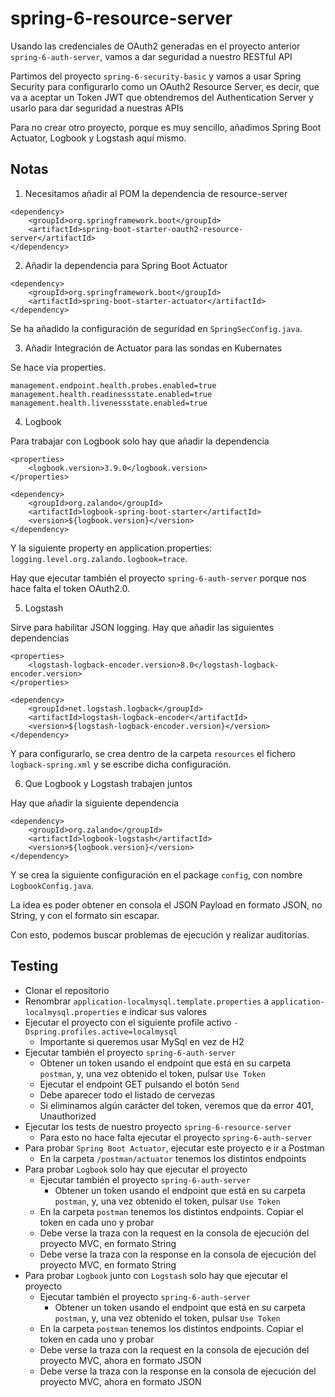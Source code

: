 # spring-6-resource-server

Usando las credenciales de OAuth2 generadas en el proyecto anterior `spring-6-auth-server`, vamos a dar seguridad a nuestro RESTful API

Partimos del proyecto `spring-6-security-basic` y vamos a usar Spring Security para configurarlo como un OAuth2 Resource Server, es decir, que va a aceptar un Token JWT que obtendremos del Authentication Server y usarlo para dar seguridad a nuestras APIs

Para no crear otro proyecto, porque es muy sencillo, añadimos Spring Boot Actuator, Logbook y Logstash aquí mismo.

## Notas

1. Necesitamos añadir al POM la dependencia de resource-server

```
<dependency>
    <groupId>org.springframework.boot</groupId>
    <artifactId>spring-boot-starter-oauth2-resource-server</artifactId>
</dependency>
```

2. Añadir la dependencia para Spring Boot Actuator

```
<dependency>
    <groupId>org.springframework.boot</groupId>
    <artifactId>spring-boot-starter-actuator</artifactId>
</dependency>
```

Se ha añadido la configuración de seguridad en `SpringSecConfig.java`.

3. Añadir Integración de Actuator para las sondas en Kubernates

Se hace vía properties.

```
management.endpoint.health.probes.enabled=true
management.health.readinessstate.enabled=true
management.health.livenessstate.enabled=true
```

4. Logbook

Para trabajar con Logbook solo hay que añadir la dependencia

```
<properties>
    <logbook.version>3.9.0</logbook.version>
</properties>

<dependency>
    <groupId>org.zalando</groupId>
    <artifactId>logbook-spring-boot-starter</artifactId>
    <version>${logbook.version}</version>
</dependency>
```

Y la siguiente property en application.properties: `logging.level.org.zalando.logbook=trace`.

Hay que ejecutar también el proyecto `spring-6-auth-server` porque nos hace falta el token OAuth2.0.

5. Logstash

Sirve para habilitar JSON logging. Hay que añadir las siguientes dependencias

```
<properties>
    <logstash-logback-encoder.version>8.0</logstash-logback-encoder.version>
</properties>

<dependency>
    <groupId>net.logstash.logback</groupId>
    <artifactId>logstash-logback-encoder</artifactId>
    <version>${logstash-logback-encoder.version}</version>
</dependency>
```

Y para configurarlo, se crea dentro de la carpeta `resources` el fichero `logback-spring.xml` y se escribe dicha configuración.

6. Que Logbook y Logstash trabajen juntos

Hay que añadir la siguiente dependencia

```
<dependency>
    <groupId>org.zalando</groupId>
    <artifactId>logbook-logstash</artifactId>
    <version>${logbook.version}</version>
</dependency>
```

Y se crea la siguiente configuración en el package `config`, con nombre `LogbookConfig.java`.

La idea es poder obtener en consola el JSON Payload en formato JSON, no String, y con el formato sin escapar.

Con esto, podemos buscar problemas de ejecución y realizar auditorías.

## Testing

- Clonar el repositorio
- Renombrar `application-localmysql.template.properties` a `application-localmysql.properties` e indicar sus valores
- Ejecutar el proyecto con el siguiente profile activo `-Dspring.profiles.active=localmysql`
  - Importante si queremos usar MySql en vez de H2
- Ejecutar también el proyecto `spring-6-auth-server`
  - Obtener un token usando el endpoint que está en su carpeta `postman`, y, una vez obtenido el token, pulsar `Use Token`
  - Ejecutar el endpoint GET pulsando el botón `Send`
  - Debe aparecer todo el listado de cervezas
  - Si eliminamos algún carácter del token, veremos que da error 401, Unauthorized
- Ejecutar los tests de nuestro proyecto `spring-6-resource-server`
  - Para esto no hace falta ejecutar el proyecto `spring-6-auth-server`
- Para probar `Spring Boot Actuator`, ejecutar este proyecto e ir a Postman
  - En la carpeta `/postman/actuator` tenemos los distintos endpoints
- Para probar `Logbook` solo hay que ejecutar el proyecto
  - Ejecutar también el proyecto `spring-6-auth-server`
    - Obtener un token usando el endpoint que está en su carpeta `postman`, y, una vez obtenido el token, pulsar `Use Token`
  - En la carpeta `postman` tenemos los distintos endpoints. Copiar el token en cada uno y probar
  - Debe verse la traza con la request en la consola de ejecución del proyecto MVC, en formato String
  - Debe verse la traza con la response en la consola de ejecución del proyecto MVC, en formato String
- Para probar `Logbook` junto con `Logstash` solo hay que ejecutar el proyecto
  - Ejecutar también el proyecto `spring-6-auth-server`
    - Obtener un token usando el endpoint que está en su carpeta `postman`, y, una vez obtenido el token, pulsar `Use Token`
  - En la carpeta `postman` tenemos los distintos endpoints. Copiar el token en cada uno y probar
  - Debe verse la traza con la request en la consola de ejecución del proyecto MVC, ahora en formato JSON
  - Debe verse la traza con la response en la consola de ejecución del proyecto MVC, ahora en formato JSON